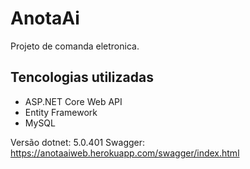 # AnotaAi

Projeto de comanda eletronica.

## Tencologias utilizadas
- ASP.NET Core Web API
- Entity Framework
- MySQL

Versão dotnet: 5.0.401
Swagger: https://anotaaiweb.herokuapp.com/swagger/index.html
